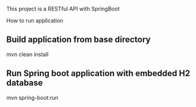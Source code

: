 This project is a RESTful API with SpringBoot


How to run application

## Build application from base directory
mvn clean install

## Run Spring boot application with embedded H2 database
mvn spring-boot:run
